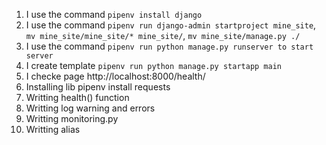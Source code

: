 1. I use the command `pipenv install django`
2. I use the command `pipenv run django-admin startproject mine_site`, `mv mine_site/mine_site/* mine_site/`, `mv mine_site/manage.py ./`
3. I use the command `pipenv run python manage.py runserver to start server`
4. I create template `pipenv run python manage.py startapp main`
5. I checke page http://localhost:8000/health/
6. Installing lib pipenv install requests
7. Writting health() function
8. Writting log warning and errors
9. Writting monitoring.py
10. Writting alias


